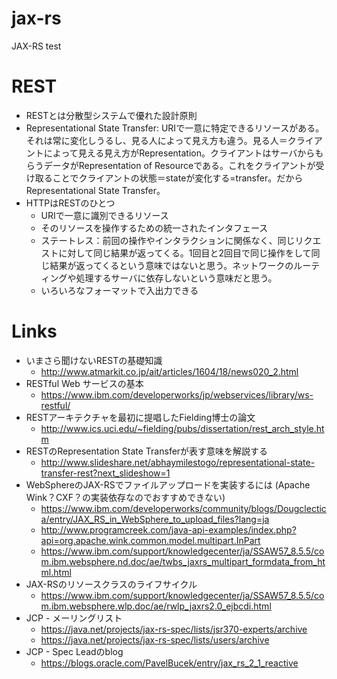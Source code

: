 # jax-rs
JAX-RS test
# REST
 * RESTとは分散型システムで優れた設計原則
 * Representational State Transfer: URIで一意に特定できるリソースがある。それは常に変化しうるし、見る人によって見え方も違う。見る人＝クライアントによって見える見え方がRepresentation。クライアントはサーバからもらうデータがRepresentation of Resourceである。これをクライアントが受け取ることでクライアントの状態＝stateが変化する=transfer。だからRepresentational State Transfer。
 * HTTPはRESTのひとつ
   * URIで一意に識別できるリソース
   * そのリソースを操作するための統一されたインタフェース
   * ステートレス：前回の操作やインタラクションに関係なく、同じリクエストに対して同じ結果が返ってくる。1回目と2回目で同じ操作をして同じ結果が返ってくるという意味ではないと思う。ネットワークのルーティングや処理するサーバに依存しないという意味だと思う。
   * いろいろなフォーマットで入出力できる

# Links
 * いまさら聞けないRESTの基礎知識
   * http://www.atmarkit.co.jp/ait/articles/1604/18/news020_2.html
 * RESTful Web サービスの基本 
   * https://www.ibm.com/developerworks/jp/webservices/library/ws-restful/
 * RESTアーキテクチャを最初に提唱したFielding博士の論文
   * http://www.ics.uci.edu/~fielding/pubs/dissertation/rest_arch_style.htm
 * RESTのRepresentation State Transferが表す意味を解説する
   * http://www.slideshare.net/abhaymilestogo/representational-state-transfer-rest?next_slideshow=1 
 * WebSphereのJAX-RSでファイルアップロードを実装するには (Apache Wink？CXF？の実装依存なのでおすすめできない)
   * https://www.ibm.com/developerworks/community/blogs/Dougclectica/entry/JAX_RS_in_WebSphere_to_upload_files?lang=ja
   * http://www.programcreek.com/java-api-examples/index.php?api=org.apache.wink.common.model.multipart.InPart
   * https://www.ibm.com/support/knowledgecenter/ja/SSAW57_8.5.5/com.ibm.websphere.nd.doc/ae/twbs_jaxrs_multipart_formdata_from_html.html
 * JAX-RSのリソースクラスのライフサイクル
   * https://www.ibm.com/support/knowledgecenter/ja/SSAW57_8.5.5/com.ibm.websphere.wlp.doc/ae/rwlp_jaxrs2.0_ejbcdi.html
 * JCP - メーリングリスト
   * https://java.net/projects/jax-rs-spec/lists/jsr370-experts/archive
   * https://java.net/projects/jax-rs-spec/lists/users/archive
 * JCP - Spec Leadのblog
   * https://blogs.oracle.com/PavelBucek/entry/jax_rs_2_1_reactive
